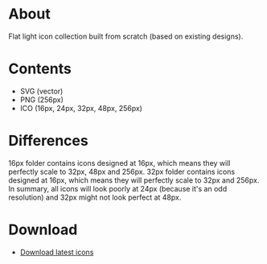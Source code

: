 # About
Flat light icon collection built from scratch (based on existing designs).

# Contents
* SVG (vector)
* PNG (256px)
* ICO (16px, 24px, 32px, 48px, 256px)

# Differences
16px folder contains icons designed at 16px, which means they will perfectly scale to 32px, 48px and 256px.
32px folder contains icons designed at 16px, which means they will perfectly scale to 32px and 256px.
In summary, all icons will look poorly at 24px (because it's an odd resolution) and 32px might not look perfect at 48px.

# Download
* [Download latest icons](https://www.deviantart.com/users/outgoing?https://github.com/jesuscc1993/flat-light-icons/archive/refs/heads/gh-pages.zip)

